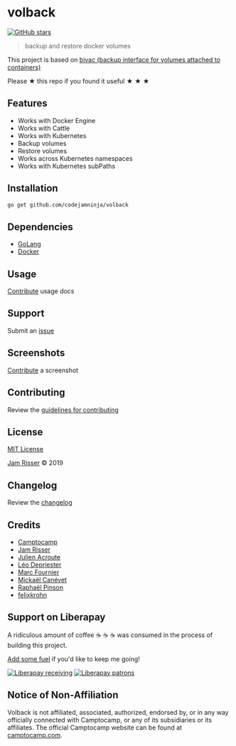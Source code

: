# volback

[![GitHub stars](https://img.shields.io/github/stars/codejamninja/volback.svg?style=social&label=Stars)](https://github.com/codejamninja/volback)

> backup and restore docker volumes

This project is based on [bivac (backup interface for volumes attached to containers)](https://camptocamp.github.io/bivac)

Please ★ this repo if you found it useful ★ ★ ★


## Features

* Works with Docker Engine
* Works with Cattle
* Works with Kubernetes
* Backup volumes
* Restore volumes
* Works across Kubernetes namespaces
* Works with Kubernetes subPaths


## Installation

```sh
go get github.com/codejamninja/volback
```


## Dependencies

* [GoLang](https://golang.org)
* [Docker](https://www.docker.com)


## Usage

[Contribute](https://github.com/codejamninja/volback/blob/master/CONTRIBUTING.md)
usage docs


## Support

Submit an [issue](https://github.com/codejamninja/volback/issues/new)


## Screenshots

[Contribute](https://github.com/codejamninja/volback/blob/master/CONTRIBUTING.md)
a screenshot


## Contributing

Review the [guidelines for contributing](https://github.com/codejamninja/volback/blob/master/CONTRIBUTING.md)


## License

[MIT License](https://github.com/codejamninja/volback/blob/master/LICENSE)

[Jam Risser](https://codejam.ninja) © 2019


## Changelog

Review the [changelog](https://github.com/codejamninja/volback/blob/master/CHANGELOG.md)


## Credits

* [Camptocamp](https://www.camptocamp.com)
* [Jam Risser](https://codejam.ninja)
* [Julien Acroute](https://github.com/Vampouille)
* [Léo Depriester](https://exadot.fr)
* [Marc Fournier](https://github.com/mfournier)
* [Mickaël Canévet](https://github.com/mcanevet)
* [Raphaël Pinson](https://raphink.info)
* [felixkrohn](https://github.com/felixkrohn)


## Support on Liberapay

A ridiculous amount of coffee ☕ ☕ ☕ was consumed in the process of building
this project.

[Add some fuel](https://liberapay.com/codejamninja/donate) if you'd like to keep
me going!

[![Liberapay receiving](https://img.shields.io/liberapay/receives/codejamninja.svg?style=flat-square)](https://liberapay.com/codejamninja/donate)
[![Liberapay patrons](https://img.shields.io/liberapay/patrons/codejamninja.svg?style=flat-square)](https://liberapay.com/codejamninja/donate)

## Notice of Non-Affiliation

Volback is not affiliated, associated, authorized, endorsed by, or in any way
officially connected with Camptocamp, or any of its subsidiaries or its
affiliates. The official Camptocamp website can be found at [camptocamp.com](https://www.camptocamp.com).
